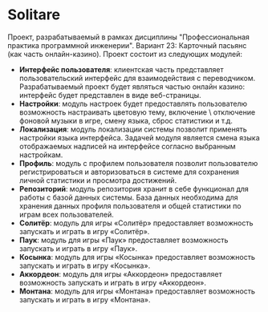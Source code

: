 # Solitare
Проект, разрабатываемый в рамках дисциплины "Профессиональная практика программной инженерии". Вариант 23: Карточный пасьянс (как часть онлайн-казино).
Проект состоит из следующих модулей:

- **Интерфейс пользователя**: клиентская часть представляет пользовательский интерфейс для взаимодействия с переводчиком. Разрабатываемый проект будет являться частью онлайн казино: интерфейс будет представлен в виде веб-страницы.
- **Настройки**: модуль настроек будет предоставлять пользователю возможность настраивать цветовую тему, включение \ отключение фоновой музыки в игре, смену языка, сброс статистики и т.д.
- **Локализация**: модуль локализации системы позволит применять настройки языка интерфейса. Задачей модуля является смена языка отображаемых надписей на интерфейсе согласно выбранным настройкам.
- **Профиль**: модуль с профилем пользователя позволит пользователю регистрироваться и авторизоваться в системе для сохранения личной статистики и просмотра достижений.
- **Репозиторий**: модуль репозитория хранит в себе функционал для работы с базой данных системы. База данных необходима для хранения данных профиля пользователя и общей статистики по играм всех пользователей.
- **Солитёр**: модуль для игры «Солитёр» предоставляет возможность запускать и играть в игру «Солитёр».
- **Паук**: модуль для игры «Паук» предоставляет возможность запускать и играть в игру «Паук».
- **Косынка**: модуль для игры «Косынка» предоставляет возможность запускать и играть в игру «Косынка».
- **Аккордеон**: модуль для игры «Аккордеон» предоставляет возможность запускать и играть в игру «Аккордеон».
- **Монтана**: модуль для игры «Монтана» предоставляет возможность запускать и играть в игру «Монтана».
